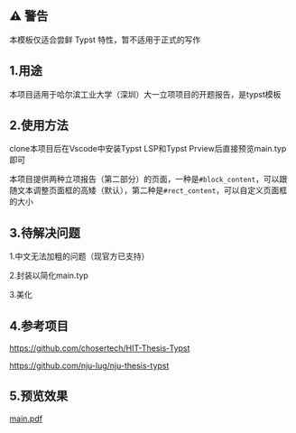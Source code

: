 ## ⚠️ 警告
本模板仅适合尝鲜 Typst 特性，暂不适用于正式的写作

## 1.用途
本项目适用于哈尔滨工业大学（深圳）大一立项项目的开题报告，是typst模板

## 2.使用方法
clone本项目后在Vscode中安装Typst LSP和Typst Prview后直接预览main.typ即可

本项目提供两种立项报告（第二部分）的页面，一种是`#block_content`，可以跟随文本调整页面框的高矮（默认），第二种是`#rect_content`，可以自定义页面框的大小


## 3.待解决问题
1.中文无法加粗的问题（现官方已支持）

2.封装以简化main.typ

3.美化

## 4.参考项目
https://github.com/chosertech/HIT-Thesis-Typst

https://github.com/nju-lug/nju-thesis-typst

## 5.预览效果
[main.pdf](https://github.com/herbertskyper/HITsz_Proposal_report_Template/blob/document/main.pdf)
